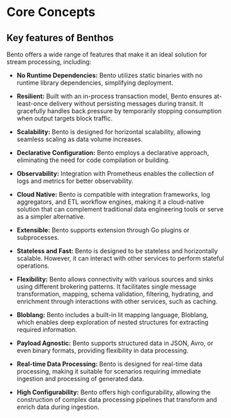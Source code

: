 # Core Concepts

## Key features of Benthos

Bento offers a wide range of features that make it an ideal solution for stream processing, including:

- **No Runtime Dependencies:** Bento utilizes static binaries with no runtime library dependencies, simplifying deployment.

- **Resilient:** Built with an in-process transaction model, Bento ensures at-least-once delivery without persisting messages during transit. It gracefully handles back pressure by temporarily stopping consumption when output targets block traffic.

- **Scalability:** Bento is designed for horizontal scalability, allowing seamless scaling as data volume increases.

- **Declarative Configuration:** Bento employs a declarative approach, eliminating the need for code compilation or building.

- **Observability:** Integration with Prometheus enables the collection of logs and metrics for better observability.

- **Cloud Native:** Bento is compatible with integration frameworks, log aggregators, and ETL workflow engines, making it a cloud-native solution that can complement traditional data engineering tools or serve as a simpler alternative.

- **Extensible:** Bento supports extension through Go plugins or subprocesses.

- **Stateless and Fast:** Bento is designed to be stateless and horizontally scalable. However, it can interact with other services to perform stateful operations.

- **Flexibility:** Bento allows connectivity with various sources and sinks using different brokering patterns. It facilitates single message transformation, mapping, schema validation, filtering, hydrating, and enrichment through interactions with other services, such as caching.

- **Bloblang:** Bento includes a built-in lit mapping language, Bloblang, which enables deep exploration of nested structures for extracting required information.

- **Payload Agnostic:** Bento supports structured data in JSON, Avro, or even binary formats, providing flexibility in data processing.

- **Real-time Data Processing:** Bento is designed for real-time data processing, making it suitable for scenarios requiring immediate ingestion and processing of generated data.

- **High Configurability:** Bento offers high configurability, allowing the construction of complex data processing pipelines that transform and enrich data during ingestion.